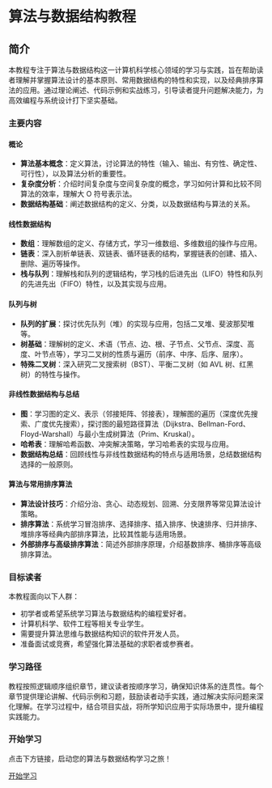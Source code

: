 # 算法与数据结构教程

## 简介

本教程专注于算法与数据结构这一计算机科学核心领域的学习与实践，旨在帮助读者理解并掌握算法设计的基本原则、常用数据结构的特性和实现，以及经典排序算法的应用。通过理论阐述、代码示例和实战练习，引导读者提升问题解决能力，为高效编程与系统设计打下坚实基础。

### 主要内容

#### 概论

- **算法基本概念**：定义算法，讨论算法的特性（输入、输出、有穷性、确定性、可行性），以及算法分析的重要性。
- **复杂度分析**：介绍时间复杂度与空间复杂度的概念，学习如何计算和比较不同算法的效率，理解大 O 符号表示法。
- **数据结构基础**：阐述数据结构的定义、分类，以及数据结构与算法的关系。

#### 线性数据结构

- **数组**：理解数组的定义、存储方式，学习一维数组、多维数组的操作与应用。
- **链表**：深入剖析单链表、双链表、循环链表的结构，掌握链表的创建、插入、删除、遍历等操作。
- **栈与队列**：理解栈和队列的逻辑结构，学习栈的后进先出（LIFO）特性和队列的先进先出（FIFO）特性，以及其实现与应用。

#### 队列与树

- **队列的扩展**：探讨优先队列（堆）的实现与应用，包括二叉堆、斐波那契堆等。
- **树基础**：理解树的定义、术语（节点、边、根、子节点、父节点、深度、高度、叶节点等），学习二叉树的性质与遍历（前序、中序、后序、层序）。
- **特殊二叉树**：深入研究二叉搜索树（BST）、平衡二叉树（如 AVL 树、红黑树）的特性与操作。

#### 非线性数据结构与总结

- **图**：学习图的定义、表示（邻接矩阵、邻接表），理解图的遍历（深度优先搜索、广度优先搜索），探讨图的最短路径算法（Dijkstra、Bellman-Ford、Floyd-Warshall）与最小生成树算法（Prim、Kruskal）。
- **哈希表**：理解哈希函数、冲突解决策略，学习哈希表的实现与应用。
- **数据结构总结**：回顾线性与非线性数据结构的特点与适用场景，总结数据结构选择的一般原则。

#### 算法与常用排序算法

- **算法设计技巧**：介绍分治、贪心、动态规划、回溯、分支限界等常见算法设计策略。
- **排序算法**：系统学习冒泡排序、选择排序、插入排序、快速排序、归并排序、堆排序等经典内部排序算法，比较其性能与适用场景。
- **外部排序与高级排序算法**：简述外部排序原理，介绍基数排序、桶排序等高级排序算法。

### 目标读者

本教程面向以下人群：

- 初学者或希望系统学习算法与数据结构的编程爱好者。
- 计算机科学、软件工程等相关专业学生。
- 需要提升算法思维与数据结构知识的软件开发人员。
- 准备面试或竞赛，希望强化算法基础的求职者或参赛者。

### 学习路径

教程按照逻辑顺序组织章节，建议读者按顺序学习，确保知识体系的连贯性。每个章节提供理论讲解、代码示例和习题，鼓励读者动手实践，通过解决实际问题来深化理解。在学习过程中，结合项目实战，将所学知识应用于实际场景中，提升编程实践能力。

### 开始学习

点击下方链接，启动您的算法与数据结构学习之旅！

[开始学习](https://www.hello-algo.com/)
